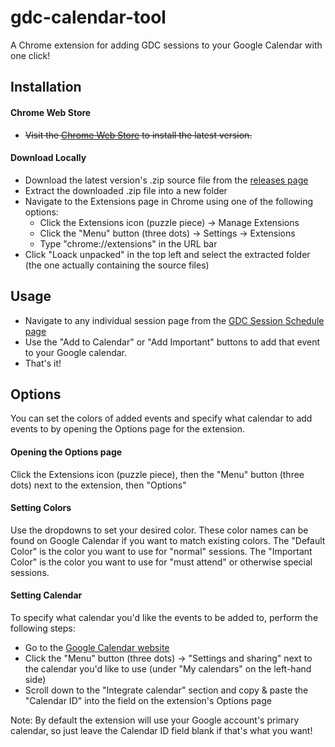 # gdc-calendar-tool
A Chrome extension for adding GDC sessions to your Google Calendar with one click!

## Installation
#### Chrome Web Store
- ~~Visit the [Chrome Web Store](https://chrome.google.com/webstore/detail/gdc-calendar-tool/pcegnhfgcahkoihgmecbplanamokaede) to install the latest version.~~

#### Download Locally
- Download the latest version's .zip source file from the [releases page](https://github.com/jacobfdunbar/gdc-calendar-tool/releases)
- Extract the downloaded .zip file into a new folder
- Navigate to the Extensions page in Chrome using one of the following options:
  - Click the Extensions icon (puzzle piece) -> Manage Extensions
  - Click the "Menu" button (three dots) -> Settings -> Extensions
  - Type "chrome://extensions" in the URL bar
- Click "Loack unpacked" in the top left and select the extracted folder (the one actually containing the source files)

## Usage
- Navigate to any individual session page from the [GDC Session Schedule page](https://schedule.gdconf.com)
- Use the "Add to Calendar" or "Add Important" buttons to add that event to your Google calendar.
- That's it!

## Options
You can set the colors of added events and specify what calendar to add events to by opening the Options page for the extension.

#### Opening the Options page
Click the Extensions icon (puzzle piece), then the "Menu" button (three dots) next to the extension, then "Options"

#### Setting Colors
Use the dropdowns to set your desired color. These color names can be found on Google Calendar if you want to match existing colors.
The "Default Color" is the color you want to use for "normal" sessions.
The "Important Color" is the color you want to use for "must attend" or otherwise special sessions.

#### Setting Calendar
To specify what calendar you'd like the events to be added to, perform the following steps:
- Go to the [Google Calendar website](https://calendar.google.com/)
- Click the "Menu" button (three dots) -> "Settings and sharing" next to the calendar you'd like to use (under "My calendars" on the left-hand side)
- Scroll down to the "Integrate calendar" section and copy & paste the "Calendar ID" into the field on the extension's Options page

Note: By default the extension will use your Google account's primary calendar, so just leave the Calendar ID field blank if that's what you want!
